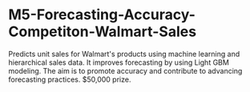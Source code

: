 # M5-Forecasting-Accuracy-Competiton-Walmart-Sales
Predicts unit sales for Walmart's products using machine learning and hierarchical sales data. It improves forecasting by using Light GBM modeling. The aim is to promote accuracy and contribute to advancing forecasting practices. $50,000 prize.
